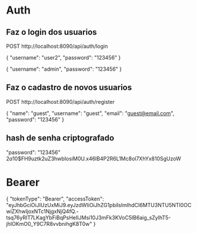 
# Auth


## Faz o login dos usuarios 
	
POST http://localhost:8090/api/auth/login

{
    "username": "user2",
    "password": "123456"
}


{
    "username": "admin",
    "password": "123456"
}

## Faz o cadastro de novos usuarios 

POST http://localhost:8090/api/auth/register

{
	"name": "guest",
    "username": "guest",
    "email": "guest@email.com",
    "password": "123456"
}


## hash de senha criptografado

"password": "123456" $2a$10$FH9uztk2uZ3hwbIosiM0U.x46lB4P2R6L1Mc8ol7XhYx810SgUzoW


# Bearer

{
    "tokenType": "Bearer",
    "accessToken": "eyJhbGciOiJIUzUxMiJ9.eyJzdWIiOiJhZG1pbiIsImlhdCI6MTU3NTU5NTI0OCwiZXhwIjoxNTc1NjgxNjQ4fQ.-tsq76yRIT7LKagYbFiBqPsHeIIJMsi10J3mFk3KVoC5lB6aig_sZylhT5-jhIOKmO0_Y9C7R8vvbnihgK8T0w"
}
